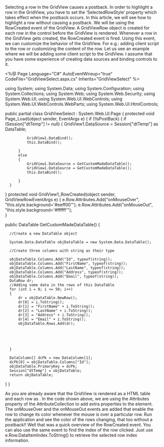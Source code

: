 
Selecting a row in the GridView causes a postback. In order to highlight a row in the GridView, you have to set the ‘SelectedRowStyle’ property which takes effect when the postback occurs. In this article, we will see how to highlight a row without causing a postback. We will be using the RowCreated event of the GridView. A GridViewRow object is created for each row in the control before the GridView is rendered. Whenever a row in the GridView gets created, the RowCreated event is fired. Using this event, we can customize the behavior of the GridView. For e.g.: adding client script to the row or customizing the content of the row. Let us see an example where we will be adding some client script to the GridView. I assume that you have some experience of creating data sources and binding controls to it.

<%@ Page Language="C#" AutoEventWireup="true" CodeFile="GridViewSelect.aspx.cs"
Inherits="GridViewSelect" %>

<!DOCTYPE html PUBLIC "-//W3C//DTD XHTML 1.0 Transitional//EN"
"http://www.w3.org/TR/xhtml1/DTD/xhtml1-transitional.dtd">

<html xmlns="http://www.w3.org/1999/xhtml" >
<head runat="server">
  <title>Untitled Page</title>
</head>
<body>
  <form id="form1" runat="server">
  <div>
      <asp:GridView ID="GridView1" runat="server"
OnRowCreated="GridView1_RowCreated">
      </asp:GridView>

  </div>
  </form>
</body>
</html>

using System;
using System.Data;
using System.Configuration;
using System.Collections;
using System.Web;
using System.Web.Security;
using System.Web.UI;
using System.Web.UI.WebControls;
using System.Web.UI.WebControls.WebParts;
using System.Web.UI.HtmlControls;

public partial class GridViewSelect : System.Web.UI.Page
{
  protected void Page_Load(object sender, EventArgs e)
  {
      if (!IsPostBack)
      {
          if (Session["dtTemp"] != null)
          {
              GridView1.DataSource = Session["dtTemp"] as DataTable;

              GridView1.DataBind();
              this.DataBind();

          }
          else
          {
              GridView1.DataSource = GetCustomMadeDataTable();
              GridView1.DataSource = GetCustomMadeDataTable();
              this.DataBind();

          }
      }

  }
  protected void GridView1_RowCreated(object sender, GridViewRowEventArgs e)
  {
      e.Row.Attributes.Add("onMouseOver", "this.style.background='#eeff00'");
      e.Row.Attributes.Add("onMouseOut", "this.style.background='#ffffff'");   
  }

  public DataTable GetCustomMadeDataTable()
  {

      //Create a new DataTable object

      System.Data.DataTable objDataTable = new System.Data.DataTable();

      //Create three columns with string as their type

      objDataTable.Columns.Add("Id", typeof(string));
      objDataTable.Columns.Add("FirstName", typeof(string));
      objDataTable.Columns.Add("LastName", typeof(string));
      objDataTable.Columns.Add("Address", typeof(string));
      objDataTable.Columns.Add("Email", typeof(string));
      DataRow dr;
      //Adding some data in the rows of this DataTable
      for (int i = 0; i <= 50; i++)
      {
          dr = objDataTable.NewRow();
          dr[0] = i.ToString();
          dr[1] = "FirstName" + i.ToString();
          dr[2] = "LastName" + i.ToString();
          dr[3] = "Address" + i.ToString();
          dr[4] = "Email" + i.ToString();
          objDataTable.Rows.Add(dr);





      }

      DataColumn[] dcPk = new DataColumn[1];
      dcPk[0] = objDataTable.Columns["Id"];
      objDataTable.PrimaryKey = dcPk;
      Session["dtTemp"] = objDataTable;
      return objDataTable;
  }
}

As you are already aware that the GridView is rendered as a HTML table and each row as . In the code shown above, we are using the Attributes property of the AttributeCollection to add extra properties to the element. The onMouseOver and the onMouseOut events are added that enable the row to change its color whenever the mouse is over a particular row. Run the application and see the color of the rows changing, that too without a postback!! Well that was a quick overview of the RowCreated event. You can also use the same event to find the index of the row clicked. Just use e.Row.DataItemIndex.ToString() to retrieve the selected row index information.
<!--stackedit_data:
eyJoaXN0b3J5IjpbLTEyNzE2NzUyNjEsLTgzNTc3MTE5MiwtNT
UyOTkzNDI2LDE1NTMxNjA2ODAsNjY4MTkwMDQ5LDEyMDMwNDY5
NDYsMTQwNzUxNzMxNSwtMzg0MTA1MDEzLC0zMTU2NDg1ODgsLT
gwMDU2MTkzMCwtMTcyNDIzMzM3NiwtMTU2NTcxMzk4MywtMjA2
NjY1NTQ3NSwtOTM4NTE2MjM4LC0zMzI0NTUzNjNdfQ==
-->